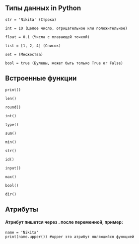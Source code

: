 ## Типы данных in Python

```
str = 'Nikita' (Строка)

int = 10 (Целое число, отрицательное или положительное)

float = 0.1 (Числа с плавающей точкой)

list = [1, 2, 4] (Список)

set = (Множества)

bool = true (Булевы, может быть только True or False)

```
## Встроенные функции

```
print()

len()

round()

int()

type()

sum()

min()

str()

id()

input()

max()

bool()

dir()

```
## Атрибуты

#### Атрибут пишется через . после переменной, пример:
```
name = 'Nikita'
print(name.upper()) #upper это атрибут являющийся функцией
```
